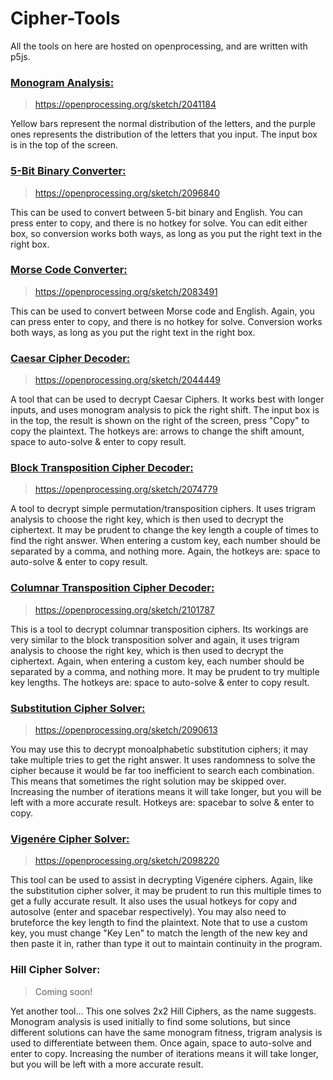 # Cipher-Tools

All the tools on here are hosted on openprocessing, and are written with p5js.

### [Monogram Analysis:](https://openprocessing.org/sketch/2041184)
> https://openprocessing.org/sketch/2041184

Yellow bars represent the normal distribution of the letters, and the purple ones represents the distribution of the letters that you input. The input box is in the top of the screen.

### [5-Bit Binary Converter:](https://openprocessing.org/sketch/2096840)
> https://openprocessing.org/sketch/2096840

This can be used to convert between 5-bit binary and English. You can press enter to copy, and there is no hotkey for solve. You can edit either box, so conversion works both ways, as long as you put the right text in the right box.

### [Morse Code Converter:](https://openprocessing.org/sketch/2083491)
> https://openprocessing.org/sketch/2083491

This can be used to convert between Morse code and English. Again, you can press enter to copy, and there is no hotkey for solve. Conversion works both ways, as long as you put the right text in the right box.

### [Caesar Cipher Decoder:](https://openprocessing.org/sketch/2044449)
> https://openprocessing.org/sketch/2044449

A tool that can be used to decrypt Caesar Ciphers. It works best with longer inputs, and uses monogram analysis to pick the right shift. The input box is in the top, the result is shown on the right of the screen, press "Copy" to copy the plaintext. The hotkeys are: arrows to change the shift amount, space to auto-solve & enter to copy result.

### [Block Transposition Cipher Decoder:](https://openprocessing.org/sketch/2074779)
> https://openprocessing.org/sketch/2074779

A tool to decrypt simple permutation/transposition ciphers. It uses trigram analysis to choose the right key, which is then used to decrypt the ciphertext. It may be prudent to change the key length a couple of times to find the right answer. When entering a custom key, each number should be separated by a comma, and nothing more. Again, the hotkeys are: space to auto-solve & enter to copy result.

### [Columnar Transposition Cipher Decoder:](https://openprocessing.org/sketch/2101787)
> https://openprocessing.org/sketch/2101787

This is a tool to decrypt columnar transposition ciphers. Its workings are very similar to the block transposition solver and again, it uses trigram analysis to choose the right key, which is then used to decrypt the ciphertext. Again, when entering a custom key, each number should be separated by a comma, and nothing more. It may be prudent to try multiple key lengths. The hotkeys are: space to auto-solve & enter to copy result.

### [Substitution Cipher Solver:](https://openprocessing.org/sketch/2090613)
> https://openprocessing.org/sketch/2090613

You may use this to decrypt monoalphabetic substitution ciphers;  it may take multiple tries to get the right answer. It uses randomness to solve the cipher because it would be far too inefficient to search each combination. This means that sometimes the right solution may be skipped over. Increasing the number of iterations means it will take longer, but you will be left with a more accurate result. Hotkeys are: spacebar to solve & enter to copy.

### [Vigenére Cipher Solver:](https://openprocessing.org/sketch/2098220)
> https://openprocessing.org/sketch/2098220

This tool can be used to assist in decrypting Vigenére ciphers. Again, like the substitution cipher solver, it may be prudent to run this multiple times to get a fully accurate result. It also uses the usual hotkeys for copy and autosolve (enter and spacebar respectively). You may also need to bruteforce the key length to find the plaintext. Note that to use a custom key, you must change "Key Len" to match the length of the new key and then paste it in, rather than type it out to maintain continuity in the program.

### Hill Cipher Solver:
> Coming soon!

Yet another tool... This one solves 2x2 Hill Ciphers, as the name suggests. Monogram analysis is used initially to find some solutions, but since different solutions can have the same monogram fitness, trigram analysis is used to differentiate between them. Once again, space to auto-solve and enter to copy. Increasing the number of iterations means it will take longer, but you will be left with a more accurate result.
